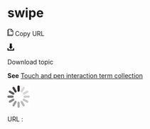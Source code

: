 # swipe

![Copy URL](media/swipe/Copy.png)
Copy URL

![Download](media/swipe/Download.png)

Download topic

**See** [Touch and pen interaction term collection](https://worldready.cloudapp.net/Styleguide/Read?id=2700&topicid=29032)

![In progress](media/swipe/activity-large.gif)

URL :

